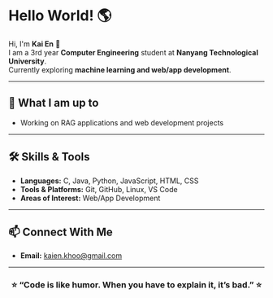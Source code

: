 # Hello World! 🌎

Hi, I'm **Kai En** 👋  
I am a 3rd year **Computer Engineering** student at **Nanyang Technological University**.  
Currently exploring **machine learning and web/app development**.

---

## 🚀  What I am up to
- Working on RAG applications and web development projects  

---

## 🛠️  Skills & Tools
- **Languages:** C, Java, Python, JavaScript, HTML, CSS  
- **Tools & Platforms:** Git, GitHub, Linux, VS Code  
- **Areas of Interest:** Web/App Development  

---

## 📫 Connect With Me
- **Email:** kaien.khoo@gmail.com

---

<h3 align="center">⭐️ “Code is like humor. When you have to explain it, it’s bad.” ⭐️</h3>
